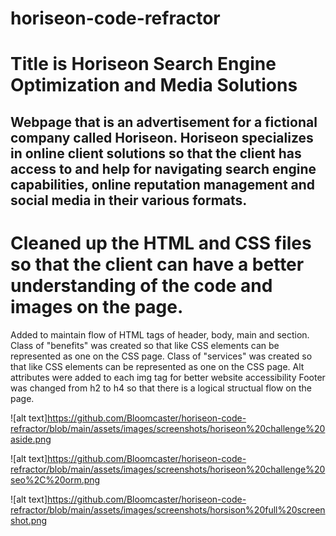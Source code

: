 # horiseon-code-refractor
# Title is Horiseon Search Engine Optimization and Media Solutions 

## Webpage that is an advertisement for a fictional company called Horiseon. Horiseon specializes in online client solutions so that the client has access to and help for navigating search engine capabilities, online reputation management and social media in their various formats.

# Cleaned up the HTML and CSS files so that the client can have a better understanding of the code and images on the page.

Added to maintain flow of HTML tags of header, body, main and section.
Class of "benefits" was created so that like CSS elements can be represented as one on the CSS page.
Class of "services" was created so that like CSS elements can be represented as one on the CSS page.
Alt attributes were added to each img tag for better website accessibility
Footer was changed from h2 to h4 so that there is a logical structual flow on the page.

![alt text]https://github.com/Bloomcaster/horiseon-code-refractor/blob/main/assets/images/screenshots/horiseon%20challenge%20aside.png

![alt text]https://github.com/Bloomcaster/horiseon-code-refractor/blob/main/assets/images/screenshots/horiseon%20challenge%20seo%2C%20orm.png

![alt text]https://github.com/Bloomcaster/horiseon-code-refractor/blob/main/assets/images/screenshots/horsison%20full%20screenshot.png
